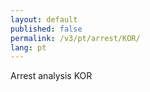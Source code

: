 ```yaml
---
layout: default
published: false
permalink: /v3/pt/arrest/KOR/
lang: pt
---
```


Arrest analysis KOR
